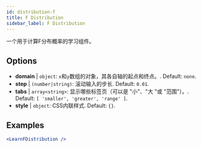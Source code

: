 ```yaml
---
id: distribution-f
title: F Distribution
sidebar_label: F Distribution
---
```


一个用于计算F分布概率的学习组件。

## Options

* __domain__ | `object`: `x`和`y`数组的对象，其各自轴的起点和终点。. Default: `none`.
* __step__ | `(number|string)`: 滚动输入的步长. Default: `0.01`.
* __tabs__ | `array<string>`: 显示哪些标签页（可以是 "小"、"大 "或 "范围"）。. Default: `[
  'smaller',
  'greater',
  'range'
]`.
* __style__ | `object`: CSS内联样式. Default: `{}`.


## Examples

```jsx live
<LearnFDistribution />
```


